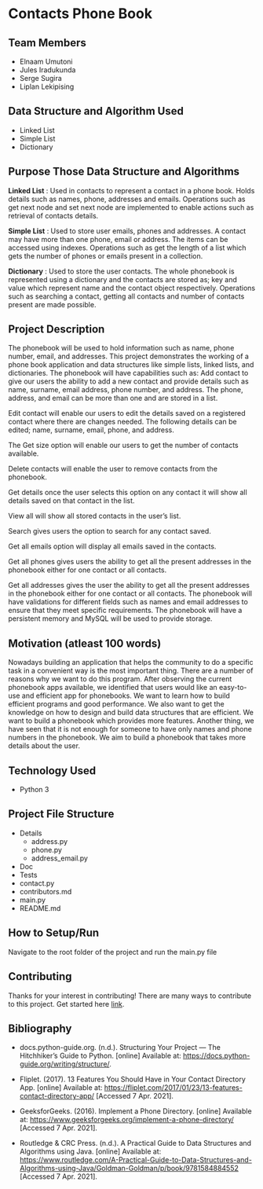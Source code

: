 # Contacts Phone Book
## Team Members
* Elnaam Umutoni
* Jules Iradukunda
* Serge Sugira
* Liplan Lekipising
## Data Structure and Algorithm Used
* Linked List
* Simple List
* Dictionary
## Purpose Those Data Structure and Algorithms
**Linked List** :
Used in contacts to represent a contact in a phone book. Holds details such as names, phone, addresses and emails. Operations such as get next node and set next node are implemented to enable actions such as retrieval of contacts details. 

**Simple List** :
Used to store user emails, phones and addresses. A contact may have more than one phone, email or address. The items can be accessed using indexes. Operations such as get the length of a list which gets the number of phones or emails present in a collection.

**Dictionary** : 
Used to store the user contacts. The whole phonebook is represented using a dictionary and the contacts are stored as; key and value which represent name and the contact object respectively. Operations such as searching a contact, getting all contacts and number of contacts present are made possible. 
## Project Description

The phonebook will be used to hold information such as name, phone number, email, and addresses. This project demonstrates the working of a phone book application and data structures like simple lists, linked lists, and dictionaries. The phonebook will have capabilities such as:
Add contact to give our users the ability to add a new contact and provide details such as name, surname, email address, phone number, and address. The phone, address, and email can be more than one and are stored in a list.

Edit contact will enable our users to edit the details saved on a registered contact where there are changes needed.  The following details can be edited; name, surname, email, phone, and address. 

The Get size option will enable our users to get the number of contacts available. 

Delete contacts will enable the user to remove contacts from the phonebook. 

Get details once the user selects this option on any contact it will show all details saved on that contact in the list. 

View all will show all stored contacts in the user’s list. 

Search gives users the option to search for any contact saved. 

Get all emails option will display all emails saved in the contacts. 

Get all phones gives users the ability to get all the present addresses in the phonebook either for one contact or all contacts.

Get all addresses gives the user the ability to get all the present addresses in the phonebook either for one contact or all contacts.
The phonebook will have validations for different fields such as names and email addresses to ensure that they meet specific requirements. The phonebook will have a persistent memory and MySQL will be used to provide storage.
## Motivation (atleast 100 words)
Nowadays building an application that helps the community to do a specific task in a convenient way is the most important thing. There are a number of reasons why we want to do this program. After observing the current phonebook apps available, we identified that users would like an easy-to-use and efficient app for phonebooks. We want to learn how to build efficient programs and good performance. We also want to get the knowledge on how to design and build data structures that are efficient. We want to build a phonebook which provides more features. Another thing, we have seen that it is not enough for someone to have only names and phone numbers in the phonebook. We aim to build a phonebook that takes more details about the user. 

## Technology Used
* Python 3


## Project File Structure
* Details
    * address.py
    * phone.py
    * address_email.py
* Doc
* Tests
* contact.py
* contributors.md
* main.py
* README.md


## How to Setup/Run
Navigate to the root folder of the project and run the main.py file


## Contributing
Thanks for your interest in contributing! There are many ways to contribute to this project. Get started here [link](CONTRIBUTING).


## Bibliography
* docs.python-guide.org. (n.d.). Structuring Your Project — The Hitchhiker’s Guide to Python. [online] Available at: https://docs.python-guide.org/writing/structure/.

* Fliplet. (2017). 13 Features You Should Have in Your Contact Directory App. [online] Available at: https://fliplet.com/2017/01/23/13-features-contact-directory-app/ [Accessed 7 Apr. 2021].

* GeeksforGeeks. (2016). Implement a Phone Directory. [online] Available at: https://www.geeksforgeeks.org/implement-a-phone-directory/ [Accessed 7 Apr. 2021].

* Routledge & CRC Press. (n.d.). A Practical Guide to Data Structures and Algorithms using Java. [online] Available at: https://www.routledge.com/A-Practical-Guide-to-Data-Structures-and-Algorithms-using-Java/Goldman-Goldman/p/book/9781584884552 [Accessed 7 Apr. 2021].
‌